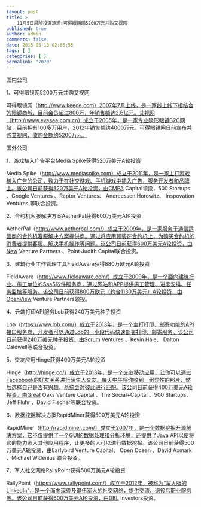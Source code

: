 ```yaml
---
layout: post
title: >
    11月5日风险投资速递:可得眼镜网5200万元并购艾视网
published: true
author: admin
comments: false
date: 2015-05-13 02:05:55
tags: [ ]
categories: [ ]
permalink: "7070"
---
```



国内公司

1、可得眼镜网5200万元并购艾视网

可得眼镜网（http://www.keede.com）2007年7月上线，是一家线上线下相结合的眼镜商城，目前会员超过800万，年销售额达2.6亿元。艾视网（http://www.eyesee.com.cn）成立于2005年，是一家专业隐形眼镜B2C网站，目前拥有100多万用户，2012年销售额约4000万元。可得眼镜网日前宣布并购艾视网，收购金额约5200万元。

国外公司

1、游戏植入广告平台Media Spike获得520万美元A轮投资

Media Spike（http://www.mediaspike.com）成立于2011年，是一家主打游戏植入广告的公司，致力于在社交游戏、手机游戏中插入广告，服务开发者和品牌主。该公司日前获得520万美元A轮投资，由CMEA Capital领投，500 Startups 、Google Ventures 、Raptor Ventures、 Andreessen Horowitz、 Inspovation Ventures 等联合投资。

2、合约机客服解决方案AetherPal获得600万美元A轮投资

AetherPal（http://www.aetherpal.com/）成立于2009年，是一家服务于通信运营商的合约机客服解决方案提供商。通过将应用预装在合约机上，为购买合约机的消费者提供客服、解决手机操作等问题。该公司日前获得600万美元A轮投资，由New Venture Partners 、Point Judith Capital联合投资。

3、建筑行业工作管理工具FieldAware获得880万欧元A轮投资

FieldAware（http://www.fieldaware.com/）成立于2009年，是一个面向建筑行业、施工单位的SaaS软件服务商，通过网站和APP提供施工管理、进度安排、任务监控等服务。该公司日前获得800万欧元（约合1130万美元）A轮投资，由OpenView Venture Partners领投。

4、云端打印API服务Lob获得240万美元种子投资

Lob（https://www.lob.com/）成立于2013年，是一个主打打印、邮寄功能的API接口服务商，开发者可以通过Lob的一小段代码快速部署打印、邮寄服务。该公司日前获得240万美元种子投资，由Scrum Ventures 、Kevin Hale、 Dalton Caldwell等联合投资。

5、交友应用Hinge获得400万美元A轮投资

Hinge（http://hinge.co/）成立于2013年，是一个交友移动应用，让你可以通过Facebbook的好友关系进行陌生人交友。每天中午将你收到一组异性的照片，然后选择自己是否有兴趣，系统会对彼此进行匹配。该公司日前获得400万美元A轮投资，由Great Oaks Venture Capital 、The Social+Capital 、500 Startups、 Jeff Fluhr 、David Fischer等联合投资。

6、数据挖掘解决方案RapidMiner获得500万美元A轮投资

RapidMiner（http://rapidminer.com/）成立于2007年，是一个数据挖掘开源解决方案，它不仅提供了一个GUI的数据处理和分析环境，还提供了Java API以便将它的能力嵌入其他应用程序，让更多的人可以进行数据挖掘。该公司日前获得500万美元A轮投资，由Earlybird Venture Capital、 Open Ocean 、David Axmark 、Michael Widenius 联合投资。

7、军人社交网络RallyPoint获得500万美元A轮投资

RallyPoint（https://www.rallypoint.com/）成立于2012年，被称为“军人版的LinkedIn”，是一个面向现役及退伍军人的社交网络，提供交流、退役后职业服务等。该公司日前获得600万美元A轮投资，由DBL Investors投资。